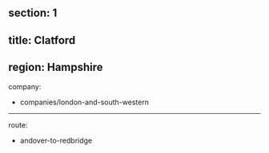 ﻿section: 1
----
title: Clatford
----
region: Hampshire
----
company:
- companies/london-and-south-western
----
route:
- andover-to-redbridge
